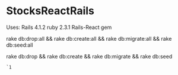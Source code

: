 # StocksReactRails

Uses:
Rails 4.1.2
ruby 2.3.1
Rails-React gem




rake db:drop:all  && rake db:create:all   && rake db:migrate:all  && rake db:seed:all 

rake db:drop  && rake db:create  && rake db:migrate  && rake db:seed  

    `1